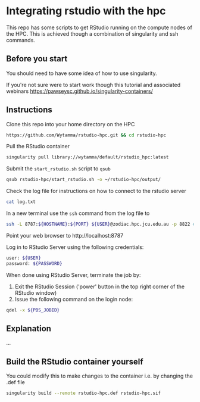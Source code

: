# Integrating rstudio with the hpc

This repo has some scripts to get RStudio running on the compute nodes of the HPC. This is achieved though a combination of singularity and ssh commands. 

## Before you start 

You should need to have some idea of how to use singularity.

If you're not sure were to start work though this tutorial and associated webinars https://pawseysc.github.io/singularity-containers/

## Instructions

Clone this repo into your home directory on the HPC

```bash
https://github.com/Wytamma/rstudio-hpc.git && cd rstudio-hpc
```

Pull the RStudio container 

```bash
singularity pull library://wytamma/default/rstudio_hpc:latest
```

Submit the `start_rstudio.sh` script to `qsub`

```bash
qsub rstudio-hpc/start_rstudio.sh -o ~/rstudio-hpc/output/
```

Check the log file for instructions on how to connect to the rstudio server

```bash
cat log.txt
```

In a new terminal use the `ssh` command from the log file to 

```bash
ssh -L 8787:${HOSTNAME}:${PORT} ${USER}@zodiac.hpc.jcu.edu.au -p 8822 # -p for off-campus
```

Point your web browser to http://localhost:8787

Log in to RStudio Server using the following credentials:

```bash  
user: ${USER}
password: ${PASSWORD}
```

When done using RStudio Server, terminate the job by:

1. Exit the RStudio Session ('power' button in the top right corner of the RStudio window)
2. Issue the following command on the login node:

```bash
qdel -x ${PBS_JOBID}
```

## Explanation 
...


## Build the RStudio container yourself

You could modify this to make changes to the container i.e. by changing the .def file

```bash
singularity build --remote rstudio-hpc.def rstudio-hpc.sif
```